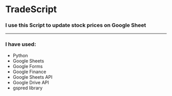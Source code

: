 # TradeScript
### I use this Script to update stock prices on Google Sheet
---
### I have used:
- Python
- Google Sheets
- Google Forms
- Google Finance
- Google Sheets API
- Google Drive API
- gspred library
